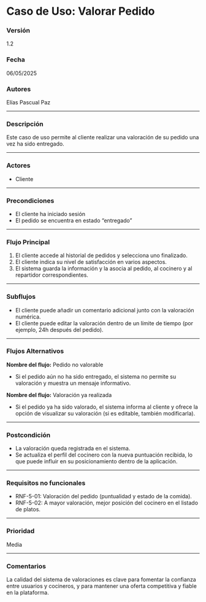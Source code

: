 # Caso de Uso: Valorar Pedido

### Versión
1.2

### Fecha
06/05/2025

### Autores
Elías Pascual Paz

---

### Descripción
Este caso de uso permite al cliente realizar una valoración de su pedido una vez ha sido entregado.

---

### Actores
- Cliente

---

### Precondiciones
- El cliente ha iniciado sesión
- El pedido se encuentra en estado “entregado”

---

### Flujo Principal
1. El cliente accede al historial de pedidos y selecciona uno finalizado.
2. El cliente indica su nivel de satisfacción en varios aspectos.
3. El sistema guarda la información y la asocia al pedido, al cocinero y al repartidor correspondientes.

---

### Subflujos
- El cliente puede añadir un comentario adicional junto con la valoración numérica.
- El cliente puede editar la valoración dentro de un límite de tiempo (por ejemplo, 24h después del pedido).

---

### Flujos Alternativos
**Nombre del flujo:** Pedido no valorable  
- Si el pedido aún no ha sido entregado, el sistema no permite su valoración y muestra un mensaje informativo.

**Nombre del flujo:** Valoración ya realizada  
- Si el pedido ya ha sido valorado, el sistema informa al cliente y ofrece la opción de visualizar su valoración (si es editable, también modificarla).

---

### Postcondición
- La valoración queda registrada en el sistema.
- Se actualiza el perfil del cocinero con la nueva puntuación recibida, lo que puede influir en su posicionamiento dentro de la aplicación.

---

### Requisitos no funcionales
- RNF-5-01: Valoración del pedido (puntualidad y estado de la comida).
- RNF-5-02: A mayor valoración, mejor posición del cocinero en el listado de platos.

---

### Prioridad
Media

---

### Comentarios
La calidad del sistema de valoraciones es clave para fomentar la confianza entre usuarios y cocineros, y para mantener una oferta competitiva y fiable en la plataforma.

